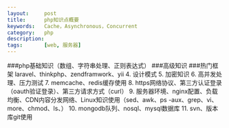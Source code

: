 ```yaml
---
layout:     post
title:      php知识点概要
keywords:   Cache，Asynchronous，Concurrent
category:   php 
description: 
tags:		[web, 服务器]
---
```


###php基础知识（数组、字符串处理、正则表达式）
###高级知识
###热门框架 laravel、thinkphp、zendframwork、yii
4. 设计模式
5. 加密知识
6. 高并发处理、压力测试
7. memcache、redis缓存使用
8. https网络协议、第三方认证登录（oauth验证登录）、第三方请求方式（curl）
9. 服务器环境、nginx配置、负载均衡、CDN内容分发网络、Linux知识使用（sed、awk、ps -aux、grep、vi、more、chmod、ls、）
10. mongodb队列、nosql、mysql数据库
11. svn、版本库git使用
